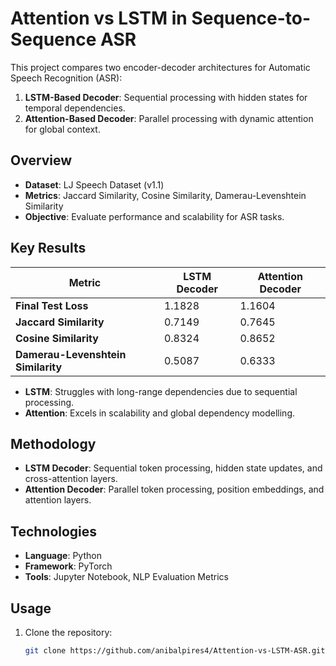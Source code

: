 # Attention vs LSTM in Sequence-to-Sequence ASR

This project compares two encoder-decoder architectures for Automatic Speech Recognition (ASR):
1. **LSTM-Based Decoder**: Sequential processing with hidden states for temporal dependencies.
2. **Attention-Based Decoder**: Parallel processing with dynamic attention for global context.

## Overview
- **Dataset**: LJ Speech Dataset (v1.1)
- **Metrics**: Jaccard Similarity, Cosine Similarity, Damerau-Levenshtein Similarity
- **Objective**: Evaluate performance and scalability for ASR tasks.

## Key Results
| Metric                         | **LSTM Decoder** | **Attention Decoder** |
|--------------------------------|------------------|-----------------------|
| **Final Test Loss**            | 1.1828          | 1.1604               |
| **Jaccard Similarity**         | 0.7149          | 0.7645               |
| **Cosine Similarity**          | 0.8324          | 0.8652               |
| **Damerau-Levenshtein Similarity** | 0.5087          | 0.6333               |

- **LSTM**: Struggles with long-range dependencies due to sequential processing.
- **Attention**: Excels in scalability and global dependency modelling.

## Methodology
- **LSTM Decoder**: Sequential token processing, hidden state updates, and cross-attention layers.
- **Attention Decoder**: Parallel token processing, position embeddings, and attention layers.

## Technologies
- **Language**: Python
- **Framework**: PyTorch
- **Tools**: Jupyter Notebook, NLP Evaluation Metrics

## Usage
1. Clone the repository:
   ```bash
   git clone https://github.com/anibalpires4/Attention-vs-LSTM-ASR.git
